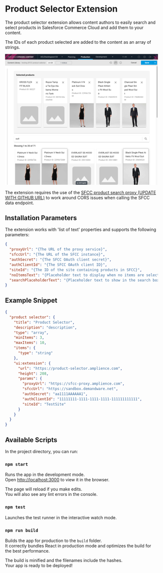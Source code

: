 # Product Selector Extension

The product selector extension allows content authors to easily search and select products in Salesforce Commerce Cloud and add them to your content.

The IDs of each product selected are added to the content as an array of strings.

![](/screenshot.png?raw=true)

The extension requires the use of the [SFCC product search proxy (UPDATE WITH GITHUB URL)](https://bitbucket.org/amplience/sfcc-product-search-proxy) to work around CORS issues when calling the SFCC data endpoint.

## Installation Parameters

The extension works with 'list of text' properties and supports the following parameters:

```json
{
  "proxyUrl": "{The URL of the proxy service}",
  "sfccUrl": "{The URL of the SFCC instance}",
  "authSecret": "{The SFCC OAuth client secret}",
  "authClientId": "{The SFCC OAuth client ID}",
  "siteId": "{The ID of the site containing products in SFCC}",
  "noItemsText": "{Placeholder text to display when no items are selected. Optional. Defaults to 'No items selected.'}",
  "searchPlaceholderText": "{Placeholder text to show in the search box. Optional. Defaults to 'Search'}"
}
```

## Example Snippet

```json
{
  "product selector": {
    "title": "Product Selector",
    "description": "description",
    "type": "array",
    "minItems": 3,
    "maxItems": 10,
    "items": {
      "type": "string"
    },
    "ui:extension": {
      "url": "https://product-selector.amplience.com",
      "height": 208,
      "params": {
        "proxyUrl": "https://sfcc-proxy.amplience.com",
        "sfccUrl": "https://sandbox.demandware.net",
        "authSecret": "aa1111AAAAAA1",
        "authClientId": "11111111-1111-1111-1111-111111111111",
        "siteId": "TestSite"
      }
    }
  }
}

```

## Available Scripts

In the project directory, you can run:

### `npm start`

Runs the app in the development mode.<br />
Open [http://localhost:3000](http://localhost:3000) to view it in the browser.

The page will reload if you make edits.<br />
You will also see any lint errors in the console.

### `npm test`

Launches the test runner in the interactive watch mode.<br />

### `npm run build`

Builds the app for production to the `build` folder.<br />
It correctly bundles React in production mode and optimizes the build for the best performance.

The build is minified and the filenames include the hashes.<br />
Your app is ready to be deployed!
